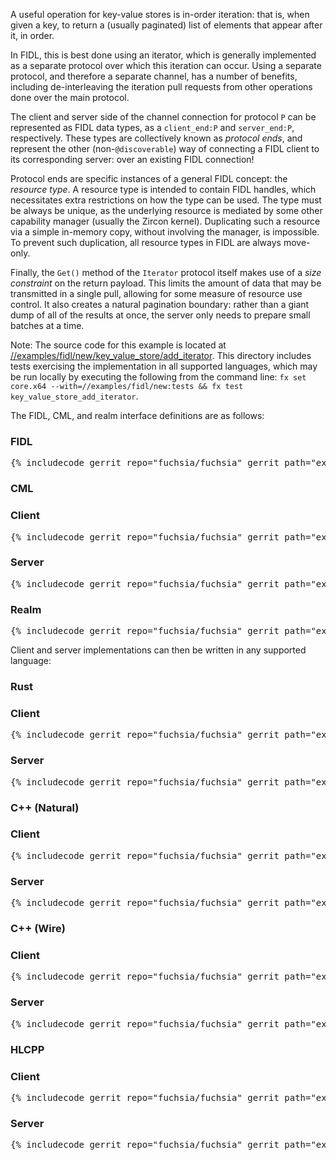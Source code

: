 A useful operation for key-value stores is in-order iteration: that is, when
given a key, to return a (usually paginated) list of elements that appear after
it, in order.

In FIDL, this is best done using an iterator, which is generally implemented as
a separate protocol over which this iteration can occur. Using a separate
protocol, and therefore a separate channel, has a number of benefits, including
de-interleaving the iteration pull requests from other operations done over the
main protocol.

The client and server side of the channel connection for protocol `P` can be
represented as FIDL data types, as a `client_end:P` and `server_end:P`,
respectively. These types are collectively known as *protocol ends*, and
represent the other (non-`@discoverable`) way of connecting a FIDL client to its
corresponding server: over an existing FIDL connection!

Protocol ends are specific instances of a general FIDL concept: the *resource
type*. A resource type is intended to contain FIDL handles, which necessitates
extra restrictions on how the type can be used. The type must be always be
unique, as the underlying resource is mediated by some other capability manager
(usually the Zircon kernel). Duplicating such a resource via a simple in-memory
copy, without involving the manager, is impossible. To prevent such duplication,
all resource types in FIDL are always move-only.

Finally, the `Get()` method of the `Iterator` protocol itself makes use of a
*size constraint* on the return payload. This limits the amount of data that may
be transmitted in a single pull, allowing for some measure of resource use
control. It also creates a natural pagination boundary: rather than a giant dump
of all of the results at once, the server only needs to prepare small batches at
a time.

Note: The source code for this example is located at
[//examples/fidl/new/key_value_store/add_iterator](/examples/fidl/new/key_value_store/add_iterator).
This directory includes tests exercising the implementation in all supported
languages, which may be run locally by executing the following from the command
line: `fx set core.x64 --with=//examples/fidl/new:tests && fx test
key_value_store_add_iterator`.

The FIDL, CML, and realm interface definitions are as follows:

<div>
  <devsite-selector>
    <!-- FIDL -->
    <section>
      <h3 id="key_value_store-add_iterator-fidl">FIDL</h3>
      <pre class="prettyprint">{% includecode gerrit_repo="fuchsia/fuchsia" gerrit_path="examples/fidl/new/key_value_store/add_iterator/fidl/key_value_store.test.fidl" highlight="diff_1,diff_2,diff_3" %}</pre>
    </section>
    <!-- CML -->
    <section style="padding: 0px;">
      <h3>CML</h3>
      <devsite-selector style="margin: 0px; padding: 0px;">
        <section>
          <h3 id="key_value_store-add_iterator-cml-client">Client</h3>
          <pre class="prettyprint">{% includecode gerrit_repo="fuchsia/fuchsia" gerrit_path="examples/fidl/new/key_value_store/add_iterator/meta/client.cml" highlight="diff_1" %}</pre>
        </section>
        <section>
          <h3 id="key_value_store-add_iterator-server">Server</h3>
          <pre class="prettyprint">{% includecode gerrit_repo="fuchsia/fuchsia" gerrit_path="examples/fidl/new/key_value_store/add_iterator/meta/server.cml" %}</pre>
        </section>
        <section>
          <h3 id="key_value_store-add_iterator-realm">Realm</h3>
          <pre class="prettyprint">{% includecode gerrit_repo="fuchsia/fuchsia" gerrit_path="examples/fidl/new/key_value_store/add_iterator/realm/meta/realm.cml" %}</pre>
        </section>
      </devsite-selector>
    </section>
  </devsite-selector>
</div>

Client and server implementations can then be written in any supported language:

<div>
  <devsite-selector>
    <!-- Rust -->
    <section style="padding: 0px;">
      <h3>Rust</h3>
      <devsite-selector style="margin: 0px; padding: 0px;">
        <section>
          <h3 id="key_value_store-add_iterator-rust-client">Client</h3>
          <pre class="prettyprint lang-rust">{% includecode gerrit_repo="fuchsia/fuchsia" gerrit_path="examples/fidl/new/key_value_store/add_iterator/rust/client/src/main.rs" highlight="diff_1,diff_2" %}</pre>
        </section>
        <section>
          <h3 id="key_value_store-add_iterator-rust-server">Server</h3>
          <pre class="prettyprint lang-rust">{% includecode gerrit_repo="fuchsia/fuchsia" gerrit_path="examples/fidl/new/key_value_store/add_iterator/rust/server/src/main.rs" highlight="diff_1,diff_2,diff_3,diff_4,diff_5,diff_6" %}</pre>
        </section>
      </devsite-selector>
    </section>
    <!-- C++ (Natural) -->
    <section style="padding: 0px;">
      <h3>C++ (Natural)</h3>
      <devsite-selector style="margin: 0px; padding: 0px;">
        <section>
          <h3 id="key_value_store-add_iterator-cpp_natural-client">Client</h3>
          <pre class="prettyprint lang-cc">{% includecode gerrit_repo="fuchsia/fuchsia" gerrit_path="examples/fidl/new/key_value_store/add_iterator/cpp_natural/TODO.md" region_tag="todo" %}</pre>
        </section>
        <section>
          <h3 id="key_value_store-add_iterator-cpp_natural-server">Server</h3>
          <pre class="prettyprint lang-cc">{% includecode gerrit_repo="fuchsia/fuchsia" gerrit_path="examples/fidl/new/key_value_store/add_iterator/cpp_natural/TODO.md" region_tag="todo" %}</pre>
        </section>
      </devsite-selector>
    </section>
    <!-- C++ (Wire) -->
    <section style="padding: 0px;">
      <h3>C++ (Wire)</h3>
      <devsite-selector style="margin: 0px; padding: 0px;">
        <section>
          <h3 id="key_value_store-add_iterator-cpp_wire-client">Client</h3>
          <pre class="prettyprint lang-cc">{% includecode gerrit_repo="fuchsia/fuchsia" gerrit_path="examples/fidl/new/key_value_store/add_iterator/cpp_wire/TODO.md" region_tag="todo" %}</pre>
        </section>
        <section>
          <h3 id="key_value_store-add_iterator-cpp_wire-server">Server</h3>
          <pre class="prettyprint lang-cc">{% includecode gerrit_repo="fuchsia/fuchsia" gerrit_path="examples/fidl/new/key_value_store/add_iterator/cpp_wire/TODO.md" region_tag="todo" %}</pre>
        </section>
      </devsite-selector>
    </section>
    <!-- HLCPP -->
    <section style="padding: 0px;">
      <h3 id="key_value_store-add_iterator-hlcpp">HLCPP</h3>
      <devsite-selector style="margin: 0px; padding: 0px;">
        <section>
          <h3 id="key_value_store-add_iterator-hlcpp-client">Client</h3>
          <pre class="prettyprint lang-cc">{% includecode gerrit_repo="fuchsia/fuchsia" gerrit_path="examples/fidl/new/key_value_store/add_iterator/hlcpp/TODO.md" region_tag="todo" %}</pre>
        </section>
        <section>
          <h3 id="key_value_store-add_iterator-hlcpp-server">Server</h3>
          <pre class="prettyprint lang-cc">{% includecode gerrit_repo="fuchsia/fuchsia" gerrit_path="examples/fidl/new/key_value_store/add_iterator/hlcpp/TODO.md" region_tag="todo" %}</pre>
        </section>
      </devsite-selector>
    </section>
  </devsite-selector>
</div>
